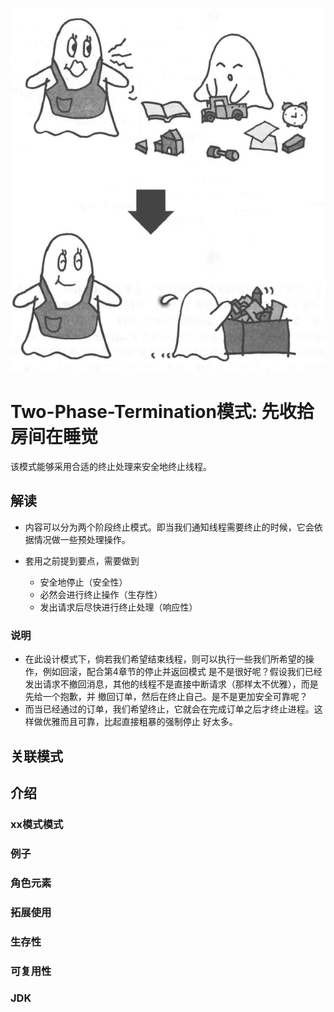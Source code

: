 ![图片](img.png)

# Two-Phase-Termination模式: 先收拾房间在睡觉

该模式能够采用合适的终止处理来安全地终止线程。

## 解读

- 内容可以分为两个阶段终止模式。即当我们通知线程需要终止的时候，它会依据情况做一些预处理操作。

- 套用之前提到要点，需要做到

    - 安全地停止（安全性）
    - 必然会进行终止操作（生存性）
    - 发出请求后尽快进行终止处理（响应性）

### 说明

- 在此设计模式下，倘若我们希望结束线程，则可以执行一些我们所希望的操作，例如回滚，配合第4章节的停止并返回模式
  是不是很好呢？假设我们已经发出请求不撤回消息，其他的线程不是直接中断请求（那样太不优雅），而是先给一个抱歉，并
  撤回订单，然后在终止自己。是不是更加安全可靠呢？
- 而当已经通过的订单，我们希望终止，它就会在完成订单之后才终止进程。这样做优雅而且可靠，比起直接粗暴的强制停止 好太多。

## 关联模式

## 介绍

### xx模式模式

### 例子

### 角色元素

### 拓展使用

### 生存性

### 可复用性

### JDK